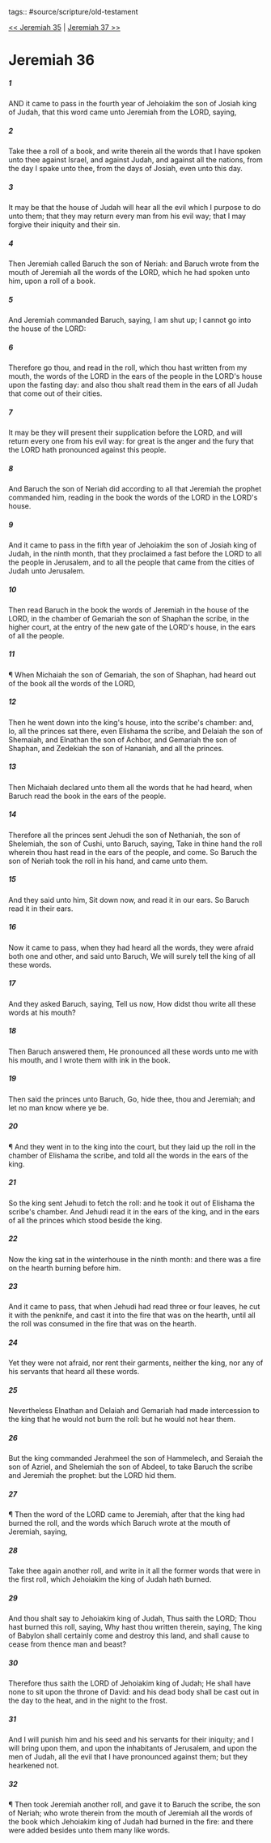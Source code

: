 tags:: #source/scripture/old-testament

[<< Jeremiah 35](old-testament/24_Jeremiah/Jeremiah_35.md) | [Jeremiah 37 >>](old-testament/24_Jeremiah/Jeremiah_37.md)

# Jeremiah 36

##### 1

AND it came to pass in the fourth year of Jehoiakim the son of Josiah king of Judah, that this word came unto Jeremiah from the LORD, saying,

##### 2

Take thee a roll of a book, and write therein all the words that I have spoken unto thee against Israel, and against Judah, and against all the nations, from the day I spake unto thee, from the days of Josiah, even unto this day.

##### 3

It may be that the house of Judah will hear all the evil which I purpose to do unto them; that they may return every man from his evil way; that I may forgive their iniquity and their sin.

##### 4

Then Jeremiah called Baruch the son of Neriah: and Baruch wrote from the mouth of Jeremiah all the words of the LORD, which he had spoken unto him, upon a roll of a book.

##### 5

And Jeremiah commanded Baruch, saying, I am shut up; I cannot go into the house of the LORD:

##### 6

Therefore go thou, and read in the roll, which thou hast written from my mouth, the words of the LORD in the ears of the people in the LORD's house upon the fasting day: and also thou shalt read them in the ears of all Judah that come out of their cities.

##### 7

It may be they will present their supplication before the LORD, and will return every one from his evil way: for great is the anger and the fury that the LORD hath pronounced against this people.

##### 8

And Baruch the son of Neriah did according to all that Jeremiah the prophet commanded him, reading in the book the words of the LORD in the LORD's house.

##### 9

And it came to pass in the fifth year of Jehoiakim the son of Josiah king of Judah, in the ninth month, that they proclaimed a fast before the LORD to all the people in Jerusalem, and to all the people that came from the cities of Judah unto Jerusalem.

##### 10

Then read Baruch in the book the words of Jeremiah in the house of the LORD, in the chamber of Gemariah the son of Shaphan the scribe, in the higher court, at the entry of the new gate of the LORD's house, in the ears of all the people.

##### 11

¶ When Michaiah the son of Gemariah, the son of Shaphan, had heard out of the book all the words of the LORD,

##### 12

Then he went down into the king's house, into the scribe's chamber: and, lo, all the princes sat there, even Elishama the scribe, and Delaiah the son of Shemaiah, and Elnathan the son of Achbor, and Gemariah the son of Shaphan, and Zedekiah the son of Hananiah, and all the princes.

##### 13

Then Michaiah declared unto them all the words that he had heard, when Baruch read the book in the ears of the people.

##### 14

Therefore all the princes sent Jehudi the son of Nethaniah, the son of Shelemiah, the son of Cushi, unto Baruch, saying, Take in thine hand the roll wherein thou hast read in the ears of the people, and come. So Baruch the son of Neriah took the roll in his hand, and came unto them.

##### 15

And they said unto him, Sit down now, and read it in our ears. So Baruch read it in their ears.

##### 16

Now it came to pass, when they had heard all the words, they were afraid both one and other, and said unto Baruch, We will surely tell the king of all these words.

##### 17

And they asked Baruch, saying, Tell us now, How didst thou write all these words at his mouth?

##### 18

Then Baruch answered them, He pronounced all these words unto me with his mouth, and I wrote them with ink in the book.

##### 19

Then said the princes unto Baruch, Go, hide thee, thou and Jeremiah; and let no man know where ye be.

##### 20

¶ And they went in to the king into the court, but they laid up the roll in the chamber of Elishama the scribe, and told all the words in the ears of the king.

##### 21

So the king sent Jehudi to fetch the roll: and he took it out of Elishama the scribe's chamber. And Jehudi read it in the ears of the king, and in the ears of all the princes which stood beside the king.

##### 22

Now the king sat in the winterhouse in the ninth month: and there was a fire on the hearth burning before him.

##### 23

And it came to pass, that when Jehudi had read three or four leaves, he cut it with the penknife, and cast it into the fire that was on the hearth, until all the roll was consumed in the fire that was on the hearth.

##### 24

Yet they were not afraid, nor rent their garments, neither the king, nor any of his servants that heard all these words.

##### 25

Nevertheless Elnathan and Delaiah and Gemariah had made intercession to the king that he would not burn the roll: but he would not hear them.

##### 26

But the king commanded Jerahmeel the son of Hammelech, and Seraiah the son of Azriel, and Shelemiah the son of Abdeel, to take Baruch the scribe and Jeremiah the prophet: but the LORD hid them.

##### 27

¶ Then the word of the LORD came to Jeremiah, after that the king had burned the roll, and the words which Baruch wrote at the mouth of Jeremiah, saying,

##### 28

Take thee again another roll, and write in it all the former words that were in the first roll, which Jehoiakim the king of Judah hath burned.

##### 29

And thou shalt say to Jehoiakim king of Judah, Thus saith the LORD; Thou hast burned this roll, saying, Why hast thou written therein, saying, The king of Babylon shall certainly come and destroy this land, and shall cause to cease from thence man and beast?

##### 30

Therefore thus saith the LORD of Jehoiakim king of Judah; He shall have none to sit upon the throne of David: and his dead body shall be cast out in the day to the heat, and in the night to the frost.

##### 31

And I will punish him and his seed and his servants for their iniquity; and I will bring upon them, and upon the inhabitants of Jerusalem, and upon the men of Judah, all the evil that I have pronounced against them; but they hearkened not.

##### 32

¶ Then took Jeremiah another roll, and gave it to Baruch the scribe, the son of Neriah; who wrote therein from the mouth of Jeremiah all the words of the book which Jehoiakim king of Judah had burned in the fire: and there were added besides unto them many like words.
